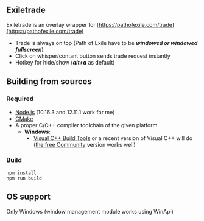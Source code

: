 ## Exiletrade
Exiletrade is an overlay wrapper for [https://pathofexile.com/trade](https://pathofexile.com/trade)
- Trade is always on top (Path of Exile have to be ***windowed or windowed fullscreen***)
- Click on whisper/contant button sends trade request instantly
- Hotkey for hide/show (***alt+a*** as default)

 

## Building from sources
### Required
- [Node.js](https://nodejs.org/) (10.16.3 and 12.11.1 work for me)
- [CMake](https://www.cmake.org/download/)
- A proper C/C++ compiler toolchain of the given platform
    - **Windows**:
        - [Visual C++ Build Tools](https://visualstudio.microsoft.com/visual-cpp-build-tools/)
        or a recent version of Visual C++ will do ([the free Community](https://www.visualstudio.com/products/visual-studio-community-vs) version works well)
		
### Build
 
    npm install
    npm run build

## OS support
Only Windows (window management module works using WinApi)


